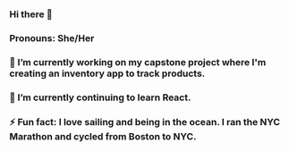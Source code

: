 ### Hi there 👋
### Pronouns: She/Her


### 🔭 I’m currently working on my capstone project where I'm creating an inventory app to track products.
### 🌱 I’m currently continuing to learn React. 
### ⚡ Fun fact: I love sailing and being in the ocean. I ran the NYC Marathon and cycled from Boston to NYC. 
